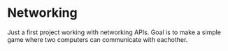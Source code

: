 # Networking
Just a first project working with networking APIs. Goal is to make a simple game where two computers can communicate with eachother.
